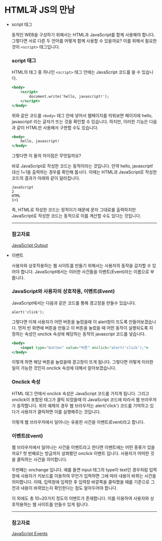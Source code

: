 # HTML과 JS의 만남

- script 태그

    동적인 WEB을 구성하기 위해서는 HTML과 JavaScript를 함께 사용해야 합니다.
    그렇다면 서로 다른 두 언어를 어떻게 함께 사용할 수 있을까요?
    이를 위해서 필요한 것이 `<script>` 태그입니다.

    ### script 태그

    HTML의 태그 중 하나인 `<script>` 태그 안에는 JavaScript 코드를 쓸 수 있습니다.

    ```jsx
    <body>
    	<script>
    		document.write('hello, javascript!');
    	</script>
    </body>
    ```

    위와 같은 코드를 `<body>` 태그 안에 넣어서 웹페이지를 띄워보면 페이지에 hello, javascript! 라는 글자가 뜨는 것을 확인할 수 있습니다.
    하지만, 이러한 기능은 다음과 같이 HTML만 사용해서 구현할 수도 있습니다.

    ```jsx
    <body>
    	hello, javascript!
    </body>
    ```

    그렇다면 이 둘의 차이점은 무엇일까요?

    바로 JavaScript로 작성한 코드는 동적이라는 것입니다.
    만약 hello, javascript! 대신 1+1을 출력하는 경우를 확인해 봅시다.
    이때는 HTML과 JavaScript로 작성한 코드의 결과가 아래와 같이 달라집니다.

    ```
    JavaScript
    2
    HTML
    1+1
    ```

    즉, HTML로 작성한 코드는 정적이기 때문에 문자 그대로를 출력하지만 JavaScript로 작성한 코드는 동적으로 이를 계산할 수도 있다는 것입니다.

    ---

    ### 참고자료

    [JavaScript Output](https://www.w3schools.com/js/js_output.asp)

- 이벤트

    사용자와 상호작용하는 웹 사이트를 만들기 위해서는 사용자의 동작을 감지할 수 있어야 합니다.
    JavaScript에서는 이러한 사건들을 이벤트(Event)라는 이름으로 부릅니다.

    ### JavaScript와 사용자의 상호작용, 이벤트(Event)

    JavaScript에서는 다음과 같은 코드를 통해 경고창을 만들수 있습니다.

    ```
    alert('click');
    ```

    그렇다면 이제 사용자가 어떤 버튼을 눌렀을때 이 alert창이 뜨도록 만들어보겠습니다.
    먼저 빈 화면에 버튼을 만들고 이 버튼을 눌렀을 때 어떤 동작이 실행되도록 지정하는 속성인 onclick 속성에 해당하는 동작의 javascript 코드를 넣습니다.

    ```jsx
    <body>
    	<input type="button" value="버튼" onclick="alert('click');">
    </body>
    ```

    이렇게 하면 해당 버튼을 눌렀을때 경고창이 뜨게 됩니다.
    그렇다면 어떻게 이러한 일이 가능한 것인지 onclick 속성에 대해서 알아보겠습니다.

    ### Onclick 속성

    HTML 태그 안에서 onclick 속성은 JavaScript 코드를 가지게 됩니다.
    그리고 onclick이 포함된 태그가 클릭 되었을때 이 JavaScript 코드에 따라서 웹 브라우저가 동작합니다.
    위의 예제의 경우 웹 브라우저는 alert('click') 코드를 기억하고 있다가 사용자가 클릭하면 이를 실행해주는 것입니다.

    이렇게 웹 브라우저에서 일어나는 유용한 사건을 이벤트(Event)라고 합니다.

    ### 이벤트(Event)

    웹 브라우저에서 일어나는 사건을 이벤트라고 한다면 이벤트에는 어떤 종류가 있을까요?
    첫 번째로는 방금까지 살펴봤던 onclick 이벤트 입니다.
    사용자가 어떠한 것을 클릭하는 사건을 의미합니다.

    두번째는 onchange 입니다.
    예를 들면 input 태그의 type이 text인 경우처럼 입력창에 사용자가 키보드를 이용하여 무언가 입력하면 그에 따라 내용이 바뀌는 사건을 의미합니다.
    이때, 입력창에 입력한 후 입력창 바깥쪽을 클릭했을 때를 기준으로 그 전과 내용이 바뀌었는지 확인한다는 점도 알아두어야 합니다.

    이 외에도 총 10~20가지 정도의 이벤트가 존재합니다.
    이를 이용하여 사용자와 상호작용하는 웹 사이트를 만들수 있게 됩니다.

    ---

    ### 참고자료

    [JavaScript Events](https://www.w3schools.com/js/js_events.asp)